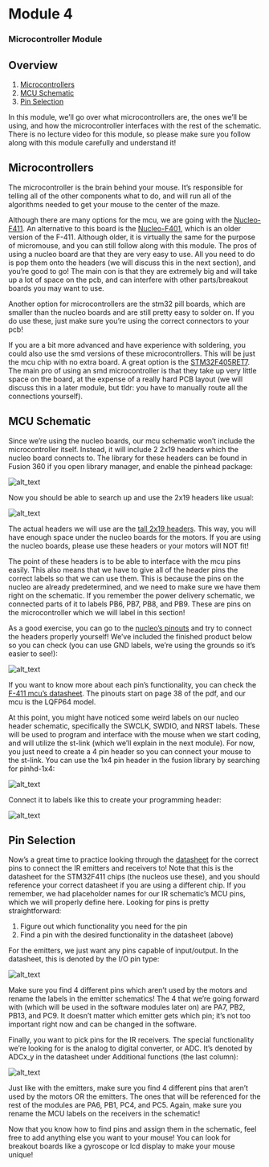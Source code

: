 # Module 4
### Microcontroller Module


## Overview

1. [Microcontrollers](#microcontrollers)
2. [MCU Schematic](#mcu-schematic)
3. [Pin Selection](#pin-selection)

In this module, we’ll go over what microcontrollers are, the ones we’ll be using, and how the microcontroller interfaces with the rest of the schematic. There is no lecture video for this module, so please make sure you follow along with this module carefully and understand it!


## Microcontrollers

The microcontroller is the brain behind your mouse. It’s responsible for telling all of the other components what to do, and will run all of the algorithms needed to get your mouse to the center of the maze. 

Although there are many options for the mcu, we are going with the [Nucleo-F411](https://www.mouser.com/ProductDetail/STMicroelectronics/NUCLEO-F411RE?qs=Zt3UNFD9mQjdEJg18RwZ2g%3D%3D). An alternative to this board is the [Nucleo-F401](https://www.mouser.com/ProductDetail/STMicroelectronics/NUCLEO-F401RE?qs=fK8dlpkaUMvGeToFJ6rzdA%3D%3D), which is an older version of the F-411. Although older, it is virtually the same for the purpose of micromouse, and you can still follow along with this module. The pros of using a nucleo board are that they are very easy to use. All you need to do is pop them onto the headers (we will discuss this in the next section), and you’re good to go! The main con is that they are extremely big and will take up a lot of space on the pcb, and can interfere with other parts/breakout boards you may want to use.

Another option for microcontrollers are the stm32 pill boards, which are smaller than the nucleo boards and are still pretty easy to solder on. If you do use these, just make sure you’re using the correct connectors to your pcb!

If you are a bit more advanced and have experience with soldering, you could also use the smd versions of these microcontrollers. This will be just the mcu chip with no extra board. A great option is the [STM32F405RET7](https://www.digikey.com/en/products/detail/stmicroelectronics/STM32F205RET7/5268233). The main pro of using an smd microcontroller is that they take up very little space on the board, at the expense of a really hard PCB layout (we will discuss this in a later module, but tldr: you have to manually route all the connections yourself).


## MCU Schematic

Since we’re using the nucleo boards, our mcu schematic won’t include the microcontroller itself. Instead, it will include 2 2x19 headers which the nucleo board connects to. The library for these headers can be found in Fusion 360 if you open library manager, and enable the pinhead package:


![alt_text](images4/image7.png "image_tooltip")


Now you should be able to search up and use the 2x19 headers like usual:


![alt_text](images4/image1.png "image_tooltip")


The actual headers we will use are the [tall 2x19 headers](https://www.digikey.com/en/products/detail/sullins-connector-solutions/PPPC192LFBN-RC/810258). This way, you will have enough space under the nucleo boards for the motors. If you are using the nucleo boards, please use these headers or your motors will NOT fit!

The point of these headers is to be able to interface with the mcu pins easily. This also means that we have to give all of the header pins the correct labels so that we can use them. This is because the pins on the nucleo are already predetermined, and we need to make sure we have them right on the schematic. If you remember the power delivery schematic, we connected parts of it to labels PB6, PB7, PB8, and PB9. These are pins on the microcontroller which we will label in this section!

As a good exercise, you can go to the [nucleo’s pinouts](https://os.mbed.com/platforms/ST-Nucleo-F411RE/) and try to connect the headers properly yourself! We’ve included the finished product below so you can check (you can use GND labels, we’re using the grounds so it’s easier to see!):


![alt_text](images4/image2.png "image_tooltip")


If you want to know more about each pin’s functionality, you can check the [F-411 mcu’s datasheet](https://www.st.com/resource/en/datasheet/stm32f411ce.pdf). The pinouts start on page 38 of the pdf, and our mcu is the LQFP64 model. 

At this point, you might have noticed some weird labels on our nucleo header schematic, specifically the SWCLK, SWDIO, and NRST labels. These will be used to program and interface with the mouse when we start coding, and will utilize the st-link (which we’ll explain in the next module). For now, you just need to create a 4 pin header so you can connect your mouse to the st-link. You can use the 1x4 pin header in the fusion library by searching for pinhd-1x4:


![alt_text](images4/image3.png "image_tooltip")


Connect it to labels like this to create your programming header:


![alt_text](images4/image6.png "image_tooltip")



## Pin Selection

Now’s a great time to practice looking through the [datasheet](https://www.st.com/resource/en/datasheet/stm32f411ce.pdf) for the correct pins to connect the IR emitters and receivers to! Note that this is the datasheet for the STM32F411 chips (the nucleos use these), and you should reference your correct datasheet if you are using a different chip. If you remember, we had placeholder names for our IR schematic’s MCU pins, which we will properly define here. Looking for pins is pretty straightforward:



1. Figure out which functionality you need for the pin
2. Find a pin with the desired functionality in the datasheet (above)

For the emitters, we just want any pins capable of input/output. In the datasheet, this is denoted by the I/O pin type:


![alt_text](images4/image5.png "image_tooltip")


Make sure you find 4 different pins which aren’t used by the motors and rename the labels in the emitter schematics! The 4 that we’re going forward with (which will be used in the software modules later on) are PA7, PB2, PB13, and PC9. It doesn’t matter which emitter gets which pin; it’s not too important right now and can be changed in the software.

Finally, you want to pick pins for the IR receivers. The special functionality we’re looking for is the analog to digital converter, or ADC. It’s denoted by ADCx_y in the datasheet under Additional functions (the last column):


![alt_text](images4/image4.png "image_tooltip")


Just like with the emitters, make sure you find 4 different pins that aren’t used by the motors OR the emitters. The ones that will be referenced for the rest of the modules are PA6, PB1, PC4, and PC5. Again, make sure you rename the MCU labels on the receivers in the schematic!

Now that you know how to find pins and assign them in the schematic, feel free to add anything else you want to your mouse! You can look for breakout boards like a gyroscope or lcd display to make your mouse unique!